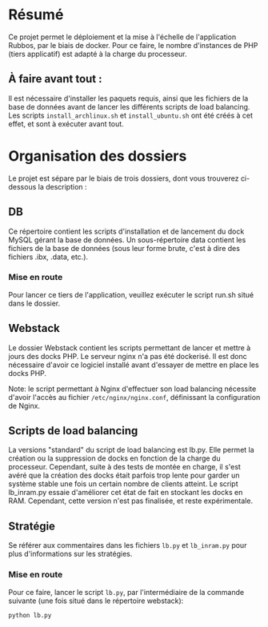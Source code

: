 
# Résumé

Ce projet permet le déploiement et la mise à l'échelle de l'application Rubbos, par le biais de docker. 
Pour ce faire, le nombre d'instances de PHP (tiers applicatif) est adapté à la charge du processeur. 


## À faire avant tout : 

Il est nécessaire d'installer les paquets requis, ainsi que les fichiers de la base de données avant de lancer les différents 
scripts de load balancing. 
Les scripts ``install_archlinux.sh`` et ``install_ubuntu.sh`` ont été créés à cet effet, et sont à exécuter avant tout. 

# Organisation des dossiers

Le projet est sépare par le biais de trois dossiers, dont vous trouverez ci-dessous la description : 

## DB 

Ce répertoire contient les scripts d'installation et de lancement du dock MySQL gérant la base de données. 
Un sous-répertoire data contient les fichiers de la base de données (sous leur forme brute, c'est à dire des fichiers .ibx, 
.data, etc.). 

### Mise en route

Pour lancer ce tiers de l'application, veuillez exécuter le script run.sh situé dans le dossier. 

## Webstack 

Le dossier Webstack contient les scripts permettant de lancer et mettre à jours des docks PHP. Le serveur nginx n'a pas été 
dockerisé. Il est donc nécessaire d'avoir ce logiciel installé avant d'essayer de mettre en place les docks PHP. 

Note: le script permettant à Nginx d'effectuer son load balancing nécessite d'avoir l'accès au fichier ``/etc/nginx/nginx.conf``, 
définissant la configuration de Nginx. 

## Scripts de load balancing

La versions "standard" du script de load balancing est lb.py. Elle permet la création ou la suppression de docks en fonction de 
la charge du processeur. Cependant, suite à des tests de montée en charge, il s'est avéré que la création des docks était 
parfois trop lente pour garder un système stable une fois un certain nombre de clients atteint. Le script lb_inram.py essaie 
d'améliorer cet état de fait en stockant les docks en RAM. Cependant, cette version n'est pas finalisée, et reste 
expérimentale. 

## Stratégie 

Se référer aux commentaires dans les fichiers ``lb.py`` et ``lb_inram.py`` pour plus d'informations sur les stratégies.

### Mise en route 

Pour ce faire, lancer le script ``lb.py``, par l'intermédiaire de la commande suivante (une fois situé dans le répertoire 
webstack): 

```bash
python lb.py
```

